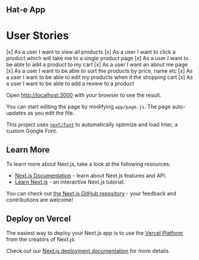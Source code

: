 
## Hat-e App

# User Stories
[x] As a user I want to view all products
[x] As a user I want to click a product which will take me to a single product page
[x] As a user I want to be able to add a product to my cart
[x] As a user I want an about me page
[x] As a user I want to be able to sort the products by price, name etc
[x] As a user I want to be able to edit my products when it the shopping cart
[x] As a user I want to be able to add a review to a product


Open [http://localhost:3000](http://localhost:3000) with your browser to see the result.

You can start editing the page by modifying `app/page.js`. The page auto-updates as you edit the file.

This project uses [`next/font`](https://nextjs.org/docs/basic-features/font-optimization) to automatically optimize and load Inter, a custom Google Font.

## Learn More

To learn more about Next.js, take a look at the following resources:

- [Next.js Documentation](https://nextjs.org/docs) - learn about Next.js features and API.
- [Learn Next.js](https://nextjs.org/learn) - an interactive Next.js tutorial.

You can check out [the Next.js GitHub repository](https://github.com/vercel/next.js/) - your feedback and contributions are welcome!

## Deploy on Vercel

The easiest way to deploy your Next.js app is to use the [Vercel Platform](https://vercel.com/new?utm_medium=default-template&filter=next.js&utm_source=create-next-app&utm_campaign=create-next-app-readme) from the creators of Next.js.

Check out our [Next.js deployment documentation](https://nextjs.org/docs/deployment) for more details.
